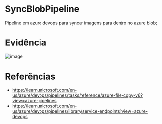 # SyncBlobPipeline

Pipeline em azure devops para syncar imagens para dentro no azure blob;


# Evidência
![image](https://github.com/user-attachments/assets/628a554e-31c9-4ad4-b2ff-fde4a8f6a0e2)


# Referências
- https://learn.microsoft.com/en-us/azure/devops/pipelines/tasks/reference/azure-file-copy-v6?view=azure-pipelines
- https://learn.microsoft.com/en-us/azure/devops/pipelines/library/service-endpoints?view=azure-devops

